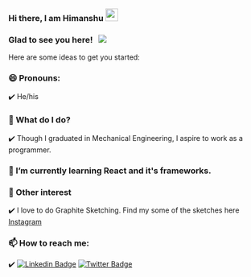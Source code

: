 ### Hi there, I am Himanshu <img src="https://media.giphy.com/media/hvRJCLFzcasrR4ia7z/giphy.gif" width="25px">

### Glad to see you here! &nbsp; ![](https://visitor-badge.glitch.me/badge?page_id=himrd95.himrd95)
Here are some ideas to get you started:

### 😄 Pronouns: 
  ✔️ He/his

### 🔭 What do I do?
  ✔️ Though I graduated in Mechanical Engineering, I aspire to work as a programmer.

### 🌱 I’m currently learning React and it's frameworks.

### 👯 Other interest
  ✔️ I love to do Graphite Sketching. Find my some of the sketches here [Instagram](https://www.instagram.com/mr_artist_hrd/)

### 📫 How to reach me:
  ✔️ [![Linkedin Badge](https://img.shields.io/badge/-LinkedIn-0e76a8?style=flat-square&logo=Linkedin&logoColor=white)](https://www.linkedin.com/in/himanshu-dwivedi-861205112/) [![Twitter Badge](https://img.shields.io/badge/-Twitter-00acee?style=flat-square&logo=Twitter&logoColor=white)](https://twitter.com/himansh03285202)

